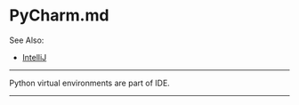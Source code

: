 # PyCharm.md

See Also:

  - [IntelliJ](IntelliJ.md)

---

Python virtual environments are part of IDE.

---
